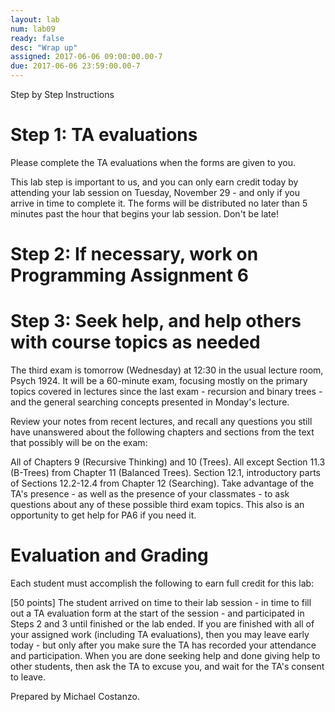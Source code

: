 ```yaml
---
layout: lab
num: lab09
ready: false
desc: "Wrap up"
assigned: 2017-06-06 09:00:00.00-7
due: 2017-06-06 23:59:00.00-7
---
```

<div markdown="1">

Step by Step Instructions

# Step 1: TA evaluations

Please complete the TA evaluations when the forms are given to you.

This lab step is important to us, and you can only earn credit today by attending your lab session on Tuesday, November 29 - and only if you arrive in time to complete it. The forms will be distributed no later than 5 minutes past the hour that begins your lab session. Don't be late!

# Step 2: If necessary, work on Programming Assignment 6


# Step 3: Seek help, and help others with course topics as needed

The third exam is tomorrow (Wednesday) at 12:30 in the usual lecture room, Psych 1924. It will be a 60-minute exam, focusing mostly on the primary topics covered in lectures since the last exam - recursion and binary trees - and the general searching concepts presented in Monday's lecture.

Review your notes from recent lectures, and recall any questions you still have unanswered about the following chapters and sections from the text that possibly will be on the exam:

All of Chapters 9 (Recursive Thinking) and 10 (Trees).
All except Section 11.3 (B-Trees) from Chapter 11 (Balanced Trees).
Section 12.1, introductory parts of Sections 12.2-12.4 from Chapter 12 (Searching).
Take advantage of the TA's presence - as well as the presence of your classmates - to ask questions about any of these possible third exam topics. This also is an opportunity to get help for PA6 if you need it.

# Evaluation and Grading

Each student must accomplish the following to earn full credit for this lab:

[50 points] The student arrived on time to their lab session - in time to fill out a TA evaluation form at the start of the session - and participated in Steps 2 and 3 until finished or the lab ended.
If you are finished with all of your assigned work (including TA evaluations), then you may leave early today - but only after you make sure the TA has recorded your attendance and participation. When you are done seeking help and done giving help to other students, then ask the TA to excuse you, and wait for the TA's consent to leave.

Prepared by Michael Costanzo.
